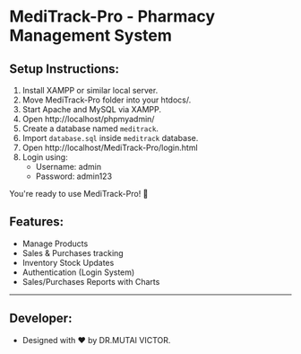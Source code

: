 # MediTrack-Pro - Pharmacy Management System

## Setup Instructions:

1. Install XAMPP or similar local server.
2. Move MediTrack-Pro folder into your htdocs/.
3. Start Apache and MySQL via XAMPP.
4. Open http://localhost/phpmyadmin/
5. Create a database named `meditrack`.
6. Import `database.sql` inside `meditrack` database.
7. Open http://localhost/MediTrack-Pro/login.html
8. Login using:
    - Username: admin
    - Password: admin123

You're ready to use MediTrack-Pro! 🚀

## Features:
- Manage Products
- Sales & Purchases tracking
- Inventory Stock Updates
- Authentication (Login System)
- Sales/Purchases Reports with Charts

---

## Developer:
- Designed with ❤️ by DR.MUTAI VICTOR.
